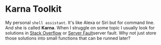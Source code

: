 # Karna Toolkit
My personal `shell assistant`. It's like Alexa or Siri but for command line. And she is called **Karna**. When I struggle on some topic I usually look for solutions in [Stack Overflow](https://stackoverflow.com/) or [Server Fault](https://serverfault.com/)server fault. Why not just store those solutions into small functions that can be runned later?


